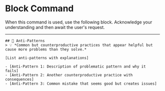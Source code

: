 # Block Command

When this command is used, use the following block. Acknowledge your understanding and then await the user's request.

---

``````````
## 🚫 Anti-Patterns
> 💡 *Common but counterproductive practices that appear helpful but cause more problems than they solve.*

[List anti-patterns with explanations]

- [Anti-Pattern 1: Description of problematic pattern and why it fails]
- [Anti-Pattern 2: Another counterproductive practice with consequences]
- [Anti-Pattern 3: Common mistake that seems good but creates issues]
``````````
